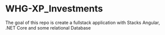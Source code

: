 # WHG-XP_Investments
The goal of this repo is create a fullstack application with Stacks Angular, .NET Core and some relational Database 

